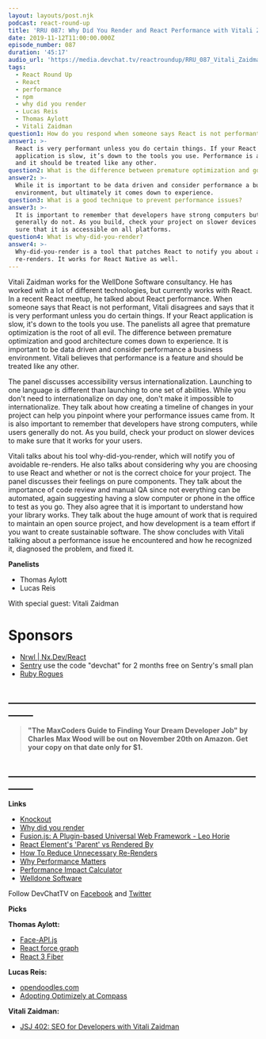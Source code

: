 ```yaml
---
layout: layouts/post.njk
podcast: react-round-up
title: 'RRU 087: Why Did You Render and React Performance with Vitali Zaidman'
date: 2019-11-12T11:00:00.000Z
episode_number: 087
duration: '45:17'
audio_url: 'https://media.devchat.tv/reactroundup/RRU_087_Vitali_Zaidman.mp3'
tags:
  - React Round Up
  - React
  - performance
  - npm
  - why did you render
  - Lucas Reis
  - Thomas Aylott
  - Vitali Zaidman
question1: How do you respond when someone says React is not performant?
answer1: >-
  React is very performant unless you do certain things. If your React
  application is slow, it’s down to the tools you use. Performance is a feature,
  and it should be treated like any other.
question2: What is the difference between premature optimization and good architecture?
answer2: >-
  While it is important to be data driven and consider performance a business
  environment, but ultimately it comes down to experience.
question3: What is a good technique to prevent performance issues?
answer3: >-
  It is important to remember that developers have strong computers but users
  generally do not. As you build, check your project on slower devices to make
  sure that it is accessible on all platforms. 
question4: What is why-did-you-render?
answer4: >-
  Why-did-you-render is a tool that patches React to notify you about avoidable
  re-renders. It works for React Native as well.
---
```

Vitali Zaidman works for the WellDone Software consultancy. He has worked with a lot of different technologies, but currently works with React. In a recent React meetup, he talked about React performance. When someone says that React is not performant, Vitali disagrees and says that it is very performant unless you do certain things. If your React application is slow, it's down to the tools you use. The panelists all agree that premature optimization is the root of all evil. The difference between premature optimization and good architecture comes down to experience. It is important to be data driven and consider performance a business environment. Vitali believes that performance is a feature and should be treated like any other.

The panel discusses accessibility versus internationalization. Launching to one language is different than launching to one set of abilities. While you don't need to internationalize on day one, don&#39;t make it impossible to internationalize. They talk about how creating a timeline of changes in your project can help you pinpoint where your performance issues came from. It is also important to remember that developers have strong computers, while users generally do not. As you build, check your product on slower devices to make sure that it works for your users.

Vitali talks about his tool why-did-you-render, which will notify you of avoidable re-renders. He also talks about considering why you are choosing to use React and whether or not is the correct choice for your project. The panel discusses their feelings on pure components. They talk about the importance of code review and manual QA since not everything can be automated, again suggesting having a slow computer or phone in the office to test as you go. They also agree that it is important to understand how your library works. They talk about the huge amount of work that is required to maintain an open source project, and how development is a team effort if you want to create sustainable software. The show concludes with Vitali talking about a performance issue he encountered and how he recognized it, diagnosed the problem, and fixed it.

**Panelists**

* Thomas Aylott
* Lucas Reis

With special guest: Vitali Zaidman

# Sponsors

* [Nrwl | Nx.Dev/React](https://nx.dev/react?utm_source=Podcast&utm_medium=Banner&utm_campaign=React%20Roundup&utm_content=Nx)
* [Sentry](http://sentry.io/) use the code "devchat" for 2 months free on Sentry's small plan
* [Ruby Rogues](https://devchat.tv/ruby-rogues/)

## **\_\_\_\_\_\_\_\_\_\_\_\_\_\_\_\_\_\_\_\_\_\_\_\_\_\_\_\_\_\_\_\_\_\_\_\_\_\_\_\_\_\_\_\_\_\_\_\_\_\_\_\_\_\__**

> **"The MaxCoders Guide to Finding Your Dream Developer Job" by Charles Max Wood will be out on November 20th on Amazon.  Get your copy on that date only for $1.**

## **\_\_\_\_\_\_\_\_\_\_\_\_\_\_\_\_\_\_\_\_\_\_\_\_\_\_\_\_\_\_\_\_\_\_\_\_\_\_\_\_\_\_\_\_\_\_\_\_\_\_\_\_\_\__**

**Links**

* [Knockout](https://knockoutjs.com/)
* [Why did you render](https://github.com/welldone-software/why-did-you-render)
* [Fusion.js: A Plugin-based Universal Web Framework - Leo Horie](https://www.youtube.com/watch?v=wZ0UDg1n9BQ)
* [React Element's 'Parent' vs Rendered By](https://medium.com/welldone-software/react-elements-parent-vs-rendered-by-4f879849cd58)
* [How To Reduce Unnecessary Re-Renders](https://medium.com/welldone-software/how-to-reduce-unnecessary-re-renders-3f840d8b2f27)
* [Why Performance Matters](https://developers.google.com/web/fundamentals/performance/why-performance-matters/)
* [Performance Impact Calculator](https://www.thinkwithgoogle.com/feature/testmysite/)
* [Welldone Software](https://welldone.software/)

Follow DevChatTV on [Facebook](https://www.facebook.com/DevChattv/) and [Twitter](https://twitter.com/devchattv?lang=en)

**Picks**

**Thomas Aylott:**

* [Face-API.js](https://github.com/justadudewhohacks/face-api.js/)
* [React force graph](https://github.com/vasturiano/react-force-graph)
* [React 3 Fiber](https://github.com/react-spring/react-three-fiber)

**Lucas Reis:**

* [opendoodles.com](https://www.opendoodles.com/)
* [Adopting Optimizely at Compass](https://medium.com/compass-true-north/adopting-optimizely-at-compass-158ab86b82f4)

**Vitali Zaidman:**

* [JSJ 402: SEO for Developers with Vitali Zaidman](https://devchat.tv/js-jabber/jsj-402-seo-for-developers-with-vitali-zaidman/)
